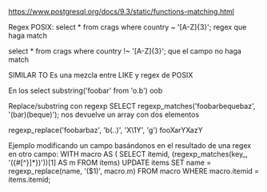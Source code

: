 https://www.postgresql.org/docs/9.3/static/functions-matching.html

Regex POSIX:
select * from crags where country ~ '[A-Z]{3}';
  regex que haga match

select * from crags where country !~ '[A-Z]{3}';
  que el campo no haga match


SIMILAR TO
Es una mezcla entre LIKE y regex de POSIX


En los select
substring('foobar' from 'o.b')     oob


Replace/substring con regexp
SELECT regexp_matches('foobarbequebaz', '(bar)(beque)');
nos devuelve un array con dos elementos


regexp_replace('foobarbaz', 'b(..)', 'X\1Y', 'g')
                                   fooXarYXazY


Ejemplo modificando un campo basándonos en el resultado de una regex en otro campo:
WITH macro AS (
    SELECT
        itemid,
        (regexp_matches(key_, '(\{#[^\}]*\})'))[1] AS m
    FROM
        items)
UPDATE
    items
SET
    name = regexp_replace(name, '(\$1)', macro.m)
FROM
    macro
WHERE
    macro.itemid = items.itemid;

